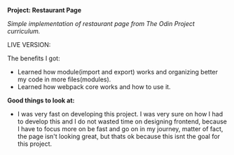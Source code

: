 **Project: Restaurant Page**

*Simple implementation of restaurant page from The Odin Project curriculum.*

LIVE VERSION: 


The benefits I got:

- Learned how module(import and export) works and organizing better my code in more files(modules).
- Learned how webpack core works and how to use it.

**Good things to look at:**

- I was very fast on developing this project. I was very sure on how I had to develop this and I do not wasted time on designing frontend, because I have to focus more on be fast and go on in my journey, matter of fact, the page isn't looking great, but thats ok because this isnt the goal for this project.
